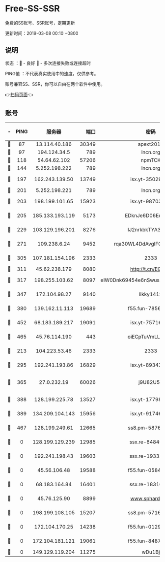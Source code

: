 # Free-SS-SSR

免费的SS账号、SSR账号，定期更新

更新时间：2019-03-08 00:10 +0800

## 说明

状态     ：🙂 - 良好 🙁 - 多次连接失败或连接超时

PING值   ：不代表真实使用中的速度，仅供参考。

账号兼容SS、SSR，你可以自由在两个软件中使用。

👉[扫码页面](https://liesauer.github.io/Free-SS-SSR/)👈

## 账号

|-|PING|服务器|端口|密码|加密方式|区域|
|:----:|:----:|:-----:|-----:|:----:|:----:|:----:|
|🙂|87|13.114.40.186|30349|apext2019|chacha20|JP|
|🙂|97|194.124.34.5|789|lncn.org|rc4|JP|
|🙂|118|54.64.62.102|57206|npmTCK|rc4-md5|JP|
|🙂|144|5.252.198.222|789|lncn.org|rc4|JP|
|🙂|197|162.243.139.50|13749|isx.yt-35029494|aes-256-cfb|US|
|🙂|201|5.252.198.221|789|lncn.org|rc4|JP|
|🙂|203|198.199.101.65|15923|isx.yt-98703063|aes-256-cfb|US|
|🙂|205|185.133.193.119|5173|EDknJe6D06EoWDaw|aes-256-cfb|US|
|🙂|229|103.129.196.201|8276|lJ2nrkbkTYA30wv0|aes-256-cfb|US|
|🙂|271|109.238.6.24|9452|rqa30WL4DdAvgIFG6Fs3znzTa|aes-256-cfb|FR|
|🙂|305|107.181.154.196|2333|2333|aes-256-cfb|US|
|🙂|311|45.62.238.179|8080|http://t.cn/EGJIyrl|rc4-md5|CA|
|🙂|317|198.255.103.62|8097|eIW0Dnk69454e6nSwuspv9DmS201tQ0D|aes-256-cfb|US|
|🙂|347|172.104.98.27|9140|likky1415|aes-256-cfb|JP|
|🙂|380|139.162.11.113|19689|f55.fun-78561248|aes-256-cfb|SG|
|🙂|452|68.183.189.217|19091|isx.yt-75716228|aes-256-cfb|SG|
|🙂|465|45.76.114.190|443|oiECpTuVmLLxk4Ts|aes-256-cfb|AU|
|🙂|213|104.223.53.46|2333|2333|aes-256-cfb|US|
|🙂|295|192.241.193.86|16829|isx.yt-89343714|aes-256-cfb|US|
|🙂|365|27.0.232.19|60026|j9U82U53|xchacha20-ietf-poly1305|HK|
|🙁|388|128.199.225.78|13527|isx.yt-17798772|aes-256-cfb|SG|
|🙁|389|134.209.104.143|15956|isx.yt-91746156|aes-256-cfb|SG|
|🙁|467|128.199.249.61|12665|ss8.pm-58768243|aes-256-cfb|SG|
|🙁|0|128.199.129.239|12985|ssx.re-84845857|aes-256-cfb|SG|
|🙁|0|192.241.198.43|19603|ssx.re-19333093|aes-256-cfb|US|
|🙁|0|45.56.106.48|19588|f55.fun-05844532|aes-256-cfb|US|
|🙁|0|68.183.164.84|16401|ssx.re-18316811|aes-256-cfb|US|
|🙁|0|45.76.125.90|8899|www.sphard.com|aes-256-cfb|AU|
|🙁|0|198.199.108.105|15207|ss8.pm-57164721|aes-256-cfb|US|
|🙁|0|172.104.170.25|14238|f55.fun-01292218|aes-256-cfb|SG|
|🙁|0|172.104.181.121|19061|f55.fun-84870600|aes-256-cfb|SG|
|🙁|0|149.129.119.204|11275|wDu1Bj|rc4-md5|HK|
